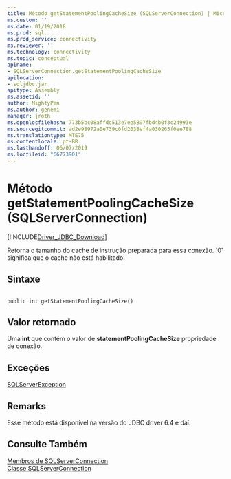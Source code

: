```yaml
---
title: Método getStatementPoolingCacheSize (SQLServerConnection) | Microsoft Docs
ms.custom: ''
ms.date: 01/19/2018
ms.prod: sql
ms.prod_service: connectivity
ms.reviewer: ''
ms.technology: connectivity
ms.topic: conceptual
apiname:
- SQLServerConnection.getStatementPoolingCacheSize
apilocation:
- sqljdbc.jar
apitype: Assembly
ms.assetid: ''
author: MightyPen
ms.author: genemi
manager: jroth
ms.openlocfilehash: 773b5bc08affdc513e7ee5897fbd4b0f3c24993e
ms.sourcegitcommit: ad2e98972a0e739c0fd2038ef4a030265f0ee788
ms.translationtype: MTE75
ms.contentlocale: pt-BR
ms.lasthandoff: 06/07/2019
ms.locfileid: "66773901"
---
```

# <a name="getstatementpoolingcachesize-method-sqlserverconnection"></a>Método getStatementPoolingCacheSize (SQLServerConnection)
[!INCLUDE[Driver_JDBC_Download](../../../includes/driver_jdbc_download.md)]

 Retorna o tamanho do cache de instrução preparada para essa conexão. '0' significa que o cache não está habilitado.

## <a name="syntax"></a>Sintaxe  
  
```  
  
public int getStatementPoolingCacheSize()  
```  

## <a name="return-value"></a>Valor retornado
 Uma **int** que contém o valor de **statementPoolingCacheSize** propriedade de conexão.

## <a name="exceptions"></a>Exceções  
 [SQLServerException](../../../connect/jdbc/reference/sqlserverexception-class.md)  
 
## <a name="remarks"></a>Remarks  
 Esse método está disponível na versão do JDBC driver 6.4 e daí.
 
## <a name="see-also"></a>Consulte Também  
 [Membros de SQLServerConnection](../../../connect/jdbc/reference/sqlserverconnection-members.md)   
 [Classe SQLServerConnection](../../../connect/jdbc/reference/sqlserverconnection-class.md)  
  
  
